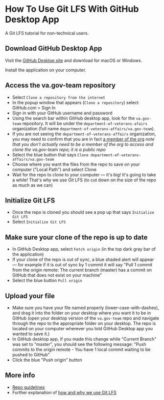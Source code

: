 # How To Use Git LFS With GitHub Desktop App 

A Git LFS tutorial for non-technical users.

## Download GitHub Desktop App 

Visit the [GitHub Desktop site](https://desktop.github.com/) and download for macOS or Windows.

Install the application on your computer.

## Access the va.gov-team repository 

- Select `Clone a repository from the internet`
- In the popup window that appears (`Clone a repository`) select GitHub.com > Sign In
- Sign in with your GitHub username and password
- Using the search bar within GitHub desktop app, look for the `va.gov-team` repository. It will be under the `department-of-veterans-afairs` organization (full name `department-of-veterans-affairs/va.gov-team`). 
- If you are not seeing the `department-of-veterans-affairs` organization, you may need to confirm that you are in fact [a member of the org](https://github.com/orgs/department-of-veterans-affairs/people) _note that you don't actually need to be a member of the org to access and clone the va.gov-team repo; it is a public repo_
- Select the blue button that says `Clone department-of-veterans-affairs/va.gov-team`
- Choose where you want the files from the repo to save on your computer ("Local Path") and select Clone
- Wait for the repo to clone to your computer — it's big! It's going to take a while! That's why we use Git LFS (to cut down on the size of the repo as much as we can)

## Initialize Git LFS 

- Once the repo is cloned you should see a pop up that says `Initialize Git LFS`
- Select `Initialize Git LFS`

## Make sure your clone of the repo is up to date 

- In GitHub Desktop app, select `Fetch origin` (in the top dark gray bar of the application) 
- If your clone of the repo is out of sync, a blue shaded alert will appear — for example if it is out of sync by 1 commit it will say "Pull 1 commit from the origin remote: The current branch (master) has a commit on GitHub that does not exist on your machine"
- Select the blue button `Pull origin` 

## Upload your file 

- Make sure you have your file named properly (lower-case-with-dashes), and drag it into the folder on your desktop where you want it to be in GitHub (open your desktop version of the `va.gov-team` repo and navigate through the repo to the appropriate folder on your desktop. The repo is located on your computer wherever you told GitHub Desktop app you wanted to save it.) 
- In GitHub desktop app, if you made this change while "Current Branch" was set to "master", you should see the following message: "Push commits to the origin remote - You have 1 local commit waiting to be pushed to GitHub"
- Click the blue "Push origin" button 

## More info 

- [Repo guidelines](https://github.com/department-of-veterans-affairs/va.gov-team/blob/master/platform/working-with-vsp/orientation/repo-guidelines.md)
- Further explanation of [how and why we use Git LFS](https://github.com/department-of-veterans-affairs/va.gov-team/blob/master/platform/working-with-vsp/orientation/repo-guidelines.md#file-storage-and-large-files)
